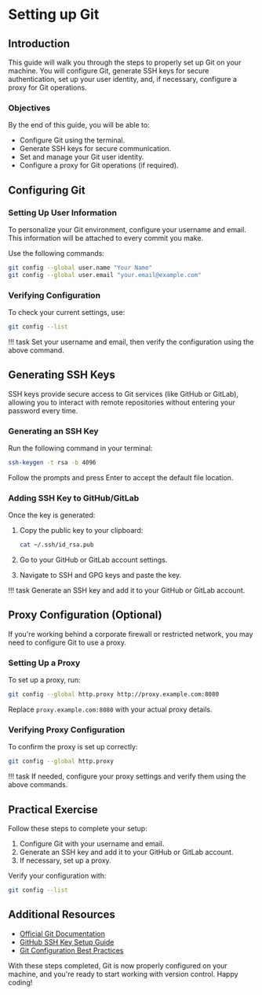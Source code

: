 # Setting up Git

## Introduction

This guide will walk you through the steps to properly set up Git on your machine. You will configure Git, generate SSH keys for secure authentication, set up your user identity, and, if necessary, configure a proxy for Git operations.

### Objectives

By the end of this guide, you will be able to:

- Configure Git using the terminal.
- Generate SSH keys for secure communication.
- Set and manage your Git user identity.
- Configure a proxy for Git operations (if required).

## Configuring Git

### Setting Up User Information

To personalize your Git environment, configure your username and email. This information will be attached to every commit you make.

Use the following commands:

```bash
git config --global user.name "Your Name"
git config --global user.email "your.email@example.com"
```

### Verifying Configuration

To check your current settings, use:

```bash
git config --list
```

!!! task
    Set your username and email, then verify the configuration using the above command.

## Generating SSH Keys

SSH keys provide secure access to Git services (like GitHub or GitLab), allowing you to interact with remote repositories without entering your password every time.

### Generating an SSH Key

Run the following command in your terminal:

```bash
ssh-keygen -t rsa -b 4096
```

Follow the prompts and press Enter to accept the default file location.

### Adding SSH Key to GitHub/GitLab

Once the key is generated:

1. Copy the public key to your clipboard:

    ```bash
    cat ~/.ssh/id_rsa.pub
    ```

2. Go to your GitHub or GitLab account settings.
3. Navigate to SSH and GPG keys and paste the key.

!!! task
    Generate an SSH key and add it to your GitHub or GitLab account.

## Proxy Configuration (Optional)

If you're working behind a corporate firewall or restricted network, you may need to configure Git to use a proxy.

### Setting Up a Proxy

To set up a proxy, run:

```bash
git config --global http.proxy http://proxy.example.com:8080
```

Replace `proxy.example.com:8080` with your actual proxy details.

### Verifying Proxy Configuration

To confirm the proxy is set up correctly:

```bash
git config --global http.proxy
```

!!! task
    If needed, configure your proxy settings and verify them using the above commands.

## Practical Exercise

Follow these steps to complete your setup:

1. Configure Git with your username and email.
2. Generate an SSH key and add it to your GitHub or GitLab account.
3. If necessary, set up a proxy.

Verify your configuration with:

```bash
git config --list
```

## Additional Resources

- [Official Git Documentation](https://git-scm.com/doc)
- [GitHub SSH Key Setup Guide](https://docs.github.com/en/authentication/connecting-to-github-with-ssh)
- [Git Configuration Best Practices](https://git-scm.com/book/en/v2/Customizing-Git-Git-Configuration)

With these steps completed, Git is now properly configured on your machine, and you're ready to start working with version control. Happy coding!